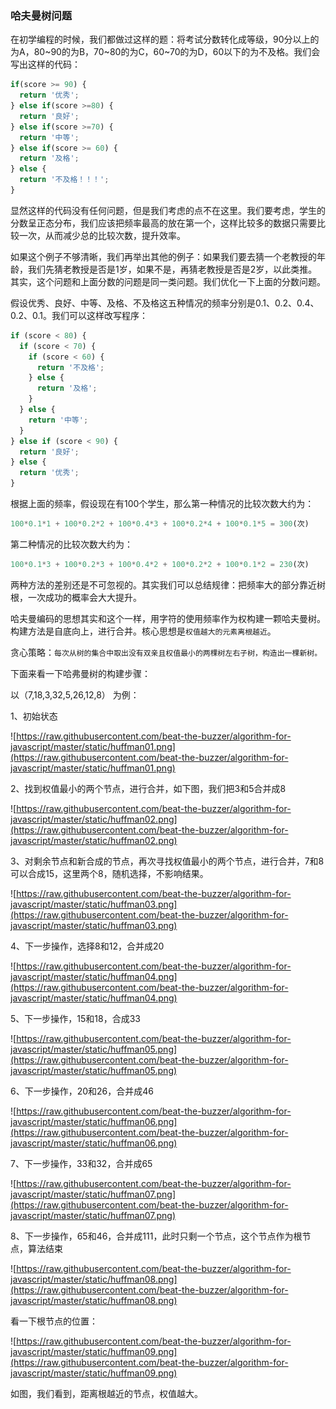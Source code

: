 ### 哈夫曼树问题

在初学编程的时候，我们都做过这样的题：将考试分数转化成等级，90分以上的为A，80~90的为B，70~80的为C，60~70的为D，60以下的为不及格。我们会写出这样的代码：

```js
if(score >= 90) {
  return '优秀';
} else if(score >=80) {
  return '良好';
} else if(score >=70) {
  return '中等';
} else if(score >= 60) {
  return '及格';
} else {
  return '不及格！！！';
}
```

显然这样的代码没有任何问题，但是我们考虑的点不在这里。我们要考虑，学生的分数呈正态分布，我们应该把频率最高的放在第一个，这样比较多的数据只需要比较一次，从而减少总的比较次数，提升效率。

如果这个例子不够清晰，我们再举出其他的例子：如果我们要去猜一个老教授的年龄，我们先猜老教授是否是1岁，如果不是，再猜老教授是否是2岁，以此类推。其实，这个问题和上面分数的问题是同一类问题。我们优化一下上面的分数问题。

假设优秀、良好、中等、及格、不及格这五种情况的频率分别是0.1、0.2、0.4、0.2、0.1。我们可以这样改写程序：

```js
if (score < 80) {
  if (score < 70) {
    if (score < 60) {
      return '不及格';
    } else {
      return '及格';
    }
  } else {
    return '中等';
  }
} else if (score < 90) {
  return '良好';
} else {
  return '优秀';
}
```

根据上面的频率，假设现在有100个学生，那么第一种情况的比较次数大约为：

```js
100*0.1*1 + 100*0.2*2 + 100*0.4*3 + 100*0.2*4 + 100*0.1*5 = 300(次)
```

第二种情况的比较次数大约为：

```js
100*0.1*3 + 100*0.2*3 + 100*0.4*2 + 100*0.2*2 + 100*0.1*2 = 230(次)
```

两种方法的差别还是不可忽视的。其实我们可以总结规律：把频率大的部分靠近树根，一次成功的概率会大大提升。

哈夫曼编码的思想其实和这个一样，用字符的使用频率作为权构建一颗哈夫曼树。构建方法是自底向上，进行合并。核心思想是`权值越大的元素离根越近`。

贪心策略：`每次从树的集合中取出没有双亲且权值最小的两棵树左右子树，构造出一棵新树。`

下面来看一下哈弗曼树的构建步骤：

以（7,18,3,32,5,26,12,8） 为例：

1、初始状态

![https://raw.githubusercontent.com/beat-the-buzzer/algorithm-for-javascript/master/static/huffman01.png](https://raw.githubusercontent.com/beat-the-buzzer/algorithm-for-javascript/master/static/huffman01.png)

2、找到权值最小的两个节点，进行合并，如下图，我们把3和5合并成8

![https://raw.githubusercontent.com/beat-the-buzzer/algorithm-for-javascript/master/static/huffman02.png](https://raw.githubusercontent.com/beat-the-buzzer/algorithm-for-javascript/master/static/huffman02.png)

3、对剩余节点和新合成的节点，再次寻找权值最小的两个节点，进行合并，7和8可以合成15，这里两个8，随机选择，不影响结果。

![https://raw.githubusercontent.com/beat-the-buzzer/algorithm-for-javascript/master/static/huffman03.png](https://raw.githubusercontent.com/beat-the-buzzer/algorithm-for-javascript/master/static/huffman03.png)

4、下一步操作，选择8和12，合并成20

![https://raw.githubusercontent.com/beat-the-buzzer/algorithm-for-javascript/master/static/huffman04.png](https://raw.githubusercontent.com/beat-the-buzzer/algorithm-for-javascript/master/static/huffman04.png)

5、下一步操作，15和18，合成33

![https://raw.githubusercontent.com/beat-the-buzzer/algorithm-for-javascript/master/static/huffman05.png](https://raw.githubusercontent.com/beat-the-buzzer/algorithm-for-javascript/master/static/huffman05.png)

6、下一步操作，20和26，合并成46

![https://raw.githubusercontent.com/beat-the-buzzer/algorithm-for-javascript/master/static/huffman06.png](https://raw.githubusercontent.com/beat-the-buzzer/algorithm-for-javascript/master/static/huffman06.png)

7、下一步操作，33和32，合并成65

![https://raw.githubusercontent.com/beat-the-buzzer/algorithm-for-javascript/master/static/huffman07.png](https://raw.githubusercontent.com/beat-the-buzzer/algorithm-for-javascript/master/static/huffman07.png)

8、下一步操作，65和46，合并成111，此时只剩一个节点，这个节点作为根节点，算法结束

![https://raw.githubusercontent.com/beat-the-buzzer/algorithm-for-javascript/master/static/huffman08.png](https://raw.githubusercontent.com/beat-the-buzzer/algorithm-for-javascript/master/static/huffman08.png)

看一下根节点的位置：

![https://raw.githubusercontent.com/beat-the-buzzer/algorithm-for-javascript/master/static/huffman09.png](https://raw.githubusercontent.com/beat-the-buzzer/algorithm-for-javascript/master/static/huffman09.png)

如图，我们看到，距离根越近的节点，权值越大。
